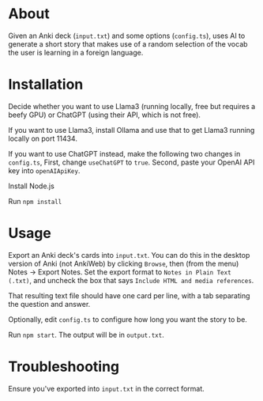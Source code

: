 # About

Given an Anki deck (`input.txt`) and some options (`config.ts`), uses AI to generate a short story that makes use of a random selection of the vocab the user is learning in a foreign language.

# Installation

Decide whether you want to use Llama3 (running locally, free but requires a beefy GPU) or ChatGPT (using their API, which is not free).

If you want to use Llama3, install Ollama and use that to get Llama3 running locally on port 11434.

If you want to use ChatGPT instead, make the following two changes in `config.ts`, First, change `useChatGPT` to `true`. Second, paste your OpenAI API key into `openAIApiKey`.

Install Node.js

Run `npm install`

# Usage
Export an Anki deck's cards into `input.txt`. You can do this in the desktop version of Anki (not AnkiWeb) by clicking `Browse`, then (from the menu) Notes -> Export Notes.  Set the export format to `Notes in Plain Text (.txt)`, and uncheck the box that says `Include HTML and media references`.

That resulting text file should have one card per line, with a tab separating the question and answer.

Optionally, edit `config.ts` to configure how long you want the story to be.

Run `npm start`. The output will be in `output.txt`.

# Troubleshooting
Ensure you've exported into `input.txt` in the correct format.

